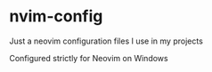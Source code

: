 # nvim-config
Just a neovim configuration files I use in my projects

Configured strictly for Neovim on Windows
